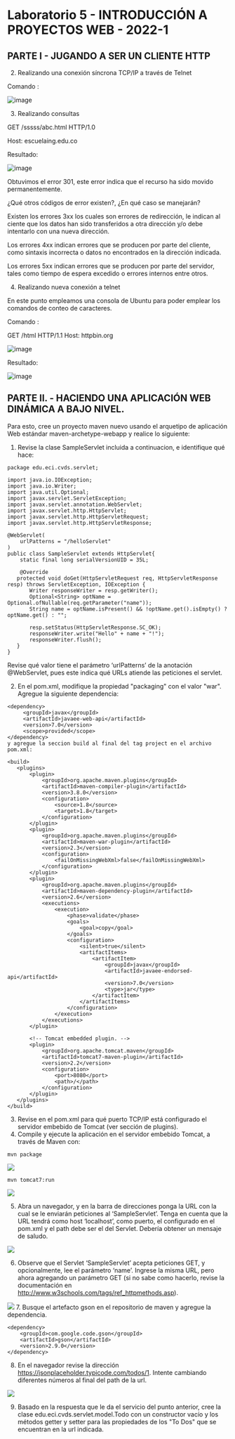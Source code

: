 # Laboratorio 5 - INTRODUCCIÓN A PROYECTOS WEB - 2022-1

## PARTE I - JUGANDO A SER UN CLIENTE HTTP

2. Realizando una conexión síncrona TCP/IP a través de Telnet

Comando :

![image](https://user-images.githubusercontent.com/65261708/157998947-301d7eca-69fd-474c-98d3-792e7adda51d.png)

3. Realizando consultas

GET /sssss/abc.html HTTP/1.0

Host: escuelaing.edu.co    

Resultado: 

![image](https://user-images.githubusercontent.com/65261708/157999012-d887f709-20d4-4889-b759-ee7b0e7bc6b8.png)

Obtuvimos el error 301, este error indica que el recurso ha sido movido permanentemente.

¿Qué otros códigos de error existen?, ¿En qué caso se manejarán?

Existen los errores 3xx los cuales son errores de redirección, le indican al ciente que los datos han sido transferidos a otra dirección y/o debe intentarlo con una nueva dirección.

Los errores 4xx indican errores que se producen por parte del cliente, como sintaxis incorrecta o datos no encontrados en la dirección indicada.

Los errores 5xx indican errores que se producen por parte del servidor, tales como tiempo de espera excedido o errores internos entre otros.

4. Realizando nueva conexión a telnet

En este punto empleamos una consola de Ubuntu para poder emplear los comandos de conteo de caracteres.

Comando :

GET /html  HTTP/1.1
Host: httpbin.org

![image](https://user-images.githubusercontent.com/65261708/157999052-8792d73d-abdc-4429-a26e-5890d0e77d03.png)

Resultado:

![image](https://user-images.githubusercontent.com/65261708/157999066-87f8089b-2675-4377-8053-2a1c1b2923bf.png)

## PARTE II. - HACIENDO UNA APLICACIÓN WEB DINÁMICA A BAJO NIVEL.

Para esto, cree un proyecto maven nuevo usando el arquetipo de aplicación Web estándar maven-archetype-webapp y realice lo siguiente:

1. Revise la clase SampleServlet incluida a continuacion, e identifique qué hace:

~~~
package edu.eci.cvds.servlet;

import java.io.IOException;
import java.io.Writer;
import java.util.Optional;
import javax.servlet.ServletException;
import javax.servlet.annotation.WebServlet;
import javax.servlet.http.HttpServlet;
import javax.servlet.http.HttpServletRequest;
import javax.servlet.http.HttpServletResponse;

@WebServlet(
    urlPatterns = "/helloServlet"
)
public class SampleServlet extends HttpServlet{
    static final long serialVersionUID = 35L;

    @Override
   protected void doGet(HttpServletRequest req, HttpServletResponse resp) throws ServletException, IOException {
       Writer responseWriter = resp.getWriter();
       Optional<String> optName = Optional.ofNullable(req.getParameter("name"));
       String name = optName.isPresent() && !optName.get().isEmpty() ? optName.get() : "";

       resp.setStatus(HttpServletResponse.SC_OK);
       responseWriter.write("Hello" + name + "!");
       responseWriter.flush();
   }
}
~~~

Revise qué valor tiene el parámetro ‘urlPatterns’ de la anotación @WebServlet, pues este indica qué URLs atiende las peticiones el servlet.

2. En el pom.xml, modifique la propiedad "packaging" con el valor "war". Agregue la siguiente dependencia:
~~~
<dependency>
     <groupId>javax</groupId>
     <artifactId>javaee-web-api</artifactId>
     <version>7.0</version>
     <scope>provided</scope>
</dependency>
y agregue la seccion build al final del tag project en el archivo pom.xml:

<build>
   <plugins>
       <plugin>
           <groupId>org.apache.maven.plugins</groupId>
           <artifactId>maven-compiler-plugin</artifactId>
           <version>3.8.0</version>
           <configuration>
               <source>1.8</source>
               <target>1.8</target>
           </configuration>
       </plugin>
       <plugin>
           <groupId>org.apache.maven.plugins</groupId>
           <artifactId>maven-war-plugin</artifactId>
           <version>2.3</version>
           <configuration>
               <failOnMissingWebXml>false</failOnMissingWebXml>
           </configuration>
       </plugin>
       <plugin>
           <groupId>org.apache.maven.plugins</groupId>
           <artifactId>maven-dependency-plugin</artifactId>
           <version>2.6</version>
           <executions>
               <execution>
                   <phase>validate</phase>
                   <goals>
                       <goal>copy</goal>
                   </goals>
                   <configuration>
                       <silent>true</silent>
                       <artifactItems>
                           <artifactItem>
                               <groupId>javax</groupId>
                               <artifactId>javaee-endorsed-api</artifactId>
                               <version>7.0</version>
                               <type>jar</type>
                           </artifactItem>
                       </artifactItems>
                   </configuration>
               </execution>
           </executions>
       </plugin>

       <!-- Tomcat embedded plugin. -->
       <plugin>
           <groupId>org.apache.tomcat.maven</groupId>
           <artifactId>tomcat7-maven-plugin</artifactId>
           <version>2.2</version>
           <configuration>
               <port>8080</port>
               <path>/</path>
           </configuration>
       </plugin>
   </plugins>
</build>
~~~

3. Revise en el pom.xml para qué puerto TCP/IP está configurado el servidor embebido de Tomcat (ver sección de plugins).
4. Compile y ejecute la aplicación en el servidor embebido Tomcat, a través de Maven con:
~~~
mvn package
~~~
![](Img/mvn%20package%20lab05.png)
~~~
mvn tomcat7:run
~~~
![](Img/mvn%20tomcatrun%20lab05.png)

5. Abra un navegador, y en la barra de direcciones ponga la URL con la cual se le enviarán peticiones al ‘SampleServlet’. Tenga en cuenta que la URL tendrá como host ‘localhost’, como puerto, el configurado en el pom.xml y el path debe ser el del Servlet. Debería obtener un mensaje de saludo.
   
![](Img/nav%20hello%20lab05.png)

6. Observe que el Servlet ‘SampleServlet’ acepta peticiones GET, y opcionalmente, lee el parámetro ‘name’. Ingrese la misma URL, pero ahora agregando un parámetro GET (si no sabe como hacerlo, revise la documentación en http://www.w3schools.com/tags/ref_httpmethods.asp).

![](Img/nav%20hello%20world%20lab05.png)
7. Busque el artefacto gson en el repositorio de maven y agregue la dependencia.

~~~
<dependency>
    <groupId>com.google.code.gson</groupId>
    <artifactId>gson</artifactId>
    <version>2.9.0</version>
</dependency>
~~~
8. En el navegador revise la dirección https://jsonplaceholder.typicode.com/todos/1. Intente cambiando diferentes números al final del path de la url.

![](Img/Json%20lab05.png)

9. Basado en la respuesta que le da el servicio del punto anterior, cree la clase edu.eci.cvds.servlet.model.Todo con un constructor vacío y los métodos getter y setter para las propiedades de los "To Dos" que se encuentran en la url indicada.
